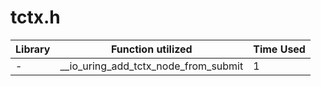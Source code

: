 # tctx.h

| Library | Function utilized | Time Used |
| - | - | - |
| - | __io_uring_add_tctx_node_from_submit | 1 |
